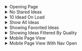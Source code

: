 



<details><summary>Opening Page</summary>

![](https://imgur.com/FOggwvR)

</details>

<details><summary>No Stared Ideas</summary>

![](https://i.imgur.com/HSzBFw9.png)

</details>

<details><summary>10 Idead On Load</summary>

![](https://imgur.com/y9prvFW)

</details>

<details><summary>Show All Ideas</summary>

![](https://imgur.com/g6L211E)

</details>

<details><summary>Showing Favorited Ideas</summary>

![](https://imgur.com/ckkgbl7)

</details>

<details><summary>Showing Ideas Filtered By Quality</summary>

![](https://imgur.com/xG4e3OD)

</details>

<details><summary>Mobile Page View</summary>

![](https://imgur.com/cm0m9RO)

</details>

<details><summary>Mobile Page View With Nav Open</summary>

![](https://imgur.com/icaqaf9)

</details>
